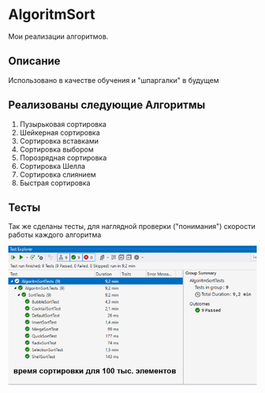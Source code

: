 # AlgoritmSort
Мои реализации алгоритмов.

## Описание
Использовано в качестве обучения и "шпаргалки" в будущем

## Реализованы следующие Алгоритмы

1. Пузырьковая сортировка
2. Шейкерная сортировка
3. Сортировка вставками
4. Сортировка выбором
5. Порозрядная сортировка
6. Сортировка Шелла
7. Сортировка слиянием
8. Быстрая сортировка

## Тесты
Так же сделаны тесты, для наглядной проверки ("понимания") скорости работы каждого алгоритма

![Screenshot](https://github.com/MicheldeGrammon/AlgoritmSort/blob/master/TestScreenshot.jpg)
